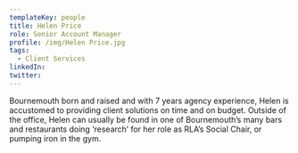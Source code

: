 ```yaml
---
templateKey: people
title: Helen Price
role: Senior Account Manager
profile: /img/Helen Price.jpg
tags:
  - Client Services
linkedIn: 
twitter: 
---
```


Bournemouth born and raised and with 7 years agency experience, Helen is accustomed to providing client solutions on time and on budget. Outside of the office, Helen can usually be found in one of Bournemouth’s many bars and restaurants doing ‘research’ for her role as RLA’s Social Chair, or pumping iron in the gym.